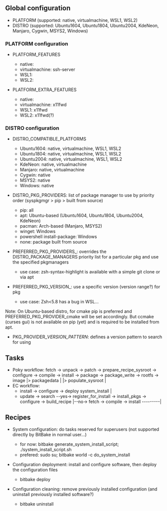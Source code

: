 ## Global configuration

* PLATFORM (supported: native, virtualmachine, WSL1, WSL2)
* DISTRO (supported: Ubuntu1604, Ubuntu1804, Ubuntu2004, KdeNeon, Manjaro, Cygwin, MSYS2, Windows)

### PLATFORM configuration

* PLATFORM_FEATURES
    - native: 
    - virtualmachine: ssh-server
    - WSL1:
    - WSL2:

* PLATFORM_EXTRA_FEATURES
    - native: 
    - virtualmachine: x11fwd
    - WSL1: x11fwd
    - WSL2: x11fwd(?)

### DISTRO configuration

* DISTRO_COMPATIBLE_PLATFORMS
    - Ubuntu1604: native, virtualmachine, WSL1, WSL2
    - Ubuntu1804: native, virtualmachine, WSL1, WSL2
    - Ubuntu2004: native, virtualmachine, WSL1, WSL2
    - KdeNeon: native, virtualmachine
    - Manjaro: native, virtualmachine
    - Cygwin: native
    - MSYS2: native
    - Windows: native

* DISTRO_PKG_PROVIDERS: list of package manager to use by priority order (syspkgmgr > pip > built from source)
    - pip: all
    - apt: Ubuntu-based (Ubuntu1604, Ubuntu1804, Ubuntu2004, KdeNeon)
    - pacman: Arch-based (Manjaro, MSYS2)
    - winget: Windows
    - powershell install-package: Windows
    - none: package built from source

* PREFERRED_PKG_PROVIDERS_<pkg>: overrides the DISTRO_PACKAGE_MANAGERS priority list for a particular pkg and use the specified pkgmanagers
    - use case: zsh-syntax-highlight is available with a simple git clone or via apt

* PREFERRED_PKG_VERSION_<pkg>: use a specific version (version range?) for pkg
    - use case: Zsh<5.8 has a bug in WSL...

Note: On Ubuntu-based distro, for cmake pip is preferred and PREFERRED_PKG_PROVIDER_cmake will be set accordingly.
         But ccmake (curses gui) is not available on pip (yet) and is required to be installed from apt.

* PKG_PROVIDER_<pkgprov>_VERSION_PATTERN_<pkg>: defines a version pattern to search for <pkg> using <pkgprov>

## Tasks

* Poky workflow:
fetch -> unpack -> patch -> prepare_recipe_sysroot -> configure -> compile -> install -> package          -> package_write -> rootfs -> image
                                                                                      |> packagedata      |
                                                                                      |> populate_sysroot |
* EC workflow:
    - install        -> configure -> deploy
      system_install |
    - update -> search --yes-> register_for_install -> install_pkgs -> configure -> build_recipe
                       |--no-> fetch -> compile -> install ---------|

## Recipes

* System configuration: do tasks reserved for superusers (not supported directly by BitBake in normal user...)
    - for now: bitbake generate_system_install_script; ./system_install_script.sh
    - prefered: sudo su; bitbake world -c do_system_install

* Configuration deployment: install and configure software, then deploy the configuration files
    - bitbake deploy

* Configuration cleaning: remove previously installed configuration (and uninstall previously installed software?)
    - bitbake uninstall
